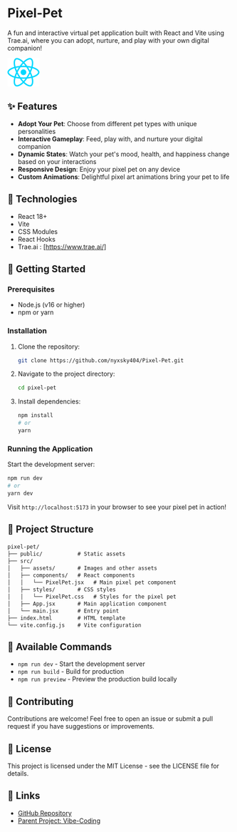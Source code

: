# Pixel-Pet

A fun and interactive virtual pet application built with React and Vite using Trae.ai, where you can adopt, nurture, and play with your own digital companion!

![Pixel-Pet Screenshot](src/assets/react.svg)

## ✨ Features

- **Adopt Your Pet**: Choose from different pet types with unique personalities
- **Interactive Gameplay**: Feed, play with, and nurture your digital companion
- **Dynamic States**: Watch your pet's mood, health, and happiness change based on your interactions
- **Responsive Design**: Enjoy your pixel pet on any device
- **Custom Animations**: Delightful pixel art animations bring your pet to life

## 🔧 Technologies

- React 18+
- Vite
- CSS Modules
- React Hooks
- Trae.ai : [https://www.trae.ai/]

## 🚀 Getting Started

### Prerequisites

- Node.js (v16 or higher)
- npm or yarn

### Installation

1. Clone the repository:
   ```bash
   git clone https://github.com/nyxsky404/Pixel-Pet.git
   ```

2. Navigate to the project directory:
   ```bash
   cd pixel-pet
   ```

3. Install dependencies:
   ```bash
   npm install
   # or
   yarn
   ```

### Running the Application

Start the development server:
```bash
npm run dev
# or
yarn dev
```

Visit `http://localhost:5173` in your browser to see your pixel pet in action!

## 📁 Project Structure

```
pixel-pet/
├── public/           # Static assets
├── src/
│   ├── assets/       # Images and other assets
│   ├── components/   # React components
│   │   └── PixelPet.jsx   # Main pixel pet component
│   ├── styles/       # CSS styles
│   │   └── PixelPet.css   # Styles for the pixel pet
│   ├── App.jsx       # Main application component
│   └── main.jsx      # Entry point
├── index.html        # HTML template
└── vite.config.js    # Vite configuration
```

## 📝 Available Commands

- `npm run dev` - Start the development server
- `npm run build` - Build for production
- `npm run preview` - Preview the production build locally

## 🤝 Contributing

Contributions are welcome! Feel free to open an issue or submit a pull request if you have suggestions or improvements.

## 📄 License

This project is licensed under the MIT License - see the LICENSE file for details.

## 🔗 Links

- [GitHub Repository](https://github.com/nyxsky404/Pixel-Pet)
- [Parent Project: Vibe-Coding](https://github.com/nyxsky404/Vibe-Coding)
